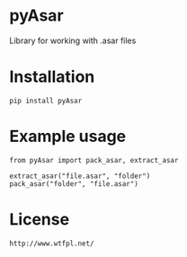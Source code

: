 # pyAsar
Library for working with .asar files
# Installation
    pip install pyAsar
# Example usage
    from pyAsar import pack_asar, extract_asar
    
    extract_asar("file.asar", "folder")
    pack_asar("folder", "file.asar")
# License
    http://www.wtfpl.net/
